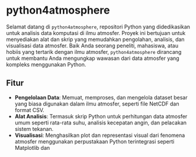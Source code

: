 # python4atmosphere

Selamat datang di `python4atmosphere`, repositori Python yang didedikasikan untuk analisis data komputasi di ilmu atmosfer. Proyek ini bertujuan untuk menyediakan alat dan skrip yang memudahkan pengolahan, analisis, dan visualisasi data atmosfer. Baik Anda seorang peneliti, mahasiswa, atau hobiis yang tertarik dengan ilmu atmosfer, `python4atmosphere` dirancang untuk membantu Anda mengungkap wawasan dari data atmosfer yang kompleks menggunakan Python.

## Fitur

- **Pengelolaan Data**: Memuat, memproses, dan mengelola dataset besar yang biasa digunakan dalam ilmu atmosfer, seperti file NetCDF dan format CSV.
- **Alat Analisis**: Termasuk skrip Python untuk perhitungan data atmosfer umum seperti rata-rata suhu, analisis kecepatan angin, dan pelacakan sistem tekanan.
- **Visualisasi**: Menghasilkan plot dan representasi visual dari fenomena atmosfer menggunakan perpustakaan Python terintegrasi seperti Matplotlib dan


